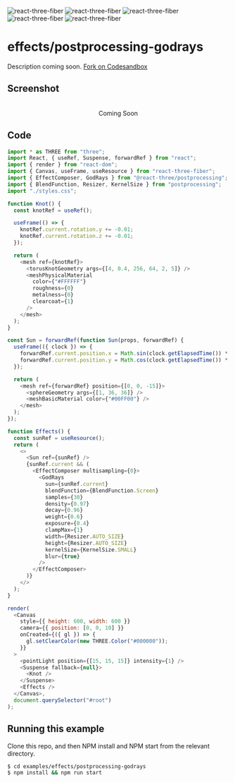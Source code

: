 ![react-three-fiber](https://img.shields.io/badge/dynamic/json?url=https://raw.githubusercontent.com/onion2k/r3f-by-example/develop/examples/effects/postprocessing-godrays/package.json&label=react-three-fiber&query=$.dependencies['react-three-fiber']&color=green) ![react-three-fiber](https://img.shields.io/badge/dynamic/json?url=https://raw.githubusercontent.com/onion2k/r3f-by-example/develop/examples/effects/postprocessing-godrays/package.json&label=three&query=$.dependencies['three']&color=green) ![react-three-fiber](https://img.shields.io/badge/dynamic/json?url=https://raw.githubusercontent.com/onion2k/r3f-by-example/develop/examples/effects/postprocessing-godrays/package.json&label=@react-three/drei&query=$.dependencies['@react-three/drei']&color=green) ![react-three-fiber](https://img.shields.io/badge/dynamic/json?url=https://raw.githubusercontent.com/onion2k/r3f-by-example/develop/examples/effects/postprocessing-godrays/package.json&label=@react-three/postprocessing&query=$.dependencies['@react-three/postprocessing']&color=green) ![react-three-fiber](https://img.shields.io/badge/dynamic/json?url=https://raw.githubusercontent.com/onion2k/r3f-by-example/develop/examples/effects/postprocessing-godrays/package.json&label=postprocessing&query=$.dependencies['postprocessing']&color=green)

# effects/postprocessing-godrays

Description coming soon. [Fork on Codesandbox](https://githubbox.com/onion2k/r3f-by-example/tree/develop/examples/effects/postprocessing-godrays)

## Screenshot
<div align="center">
  <br>
    Coming Soon
  <br>
</div>

## Code
```js
import * as THREE from "three";
import React, { useRef, Suspense, forwardRef } from "react";
import { render } from "react-dom";
import { Canvas, useFrame, useResource } from "react-three-fiber";
import { EffectComposer, GodRays } from "@react-three/postprocessing";
import { BlendFunction, Resizer, KernelSize } from "postprocessing";
import "./styles.css";

function Knot() {
  const knotRef = useRef();

  useFrame(() => {
    knotRef.current.rotation.y += -0.01;
    knotRef.current.rotation.z += -0.01;
  });

  return (
    <mesh ref={knotRef}>
      <torusKnotGeometry args={[4, 0.4, 256, 64, 2, 5]} />
      <meshPhysicalMaterial
        color={"#FFFFFF"}
        roughness={0}
        metalness={0}
        clearcoat={1}
      />
    </mesh>
  );
}

const Sun = forwardRef(function Sun(props, forwardRef) {
  useFrame(({ clock }) => {
    forwardRef.current.position.x = Math.sin(clock.getElapsedTime()) * -8;
    forwardRef.current.position.y = Math.cos(clock.getElapsedTime()) * -8;
  });

  return (
    <mesh ref={forwardRef} position={[0, 0, -15]}>
      <sphereGeometry args={[1, 36, 36]} />
      <meshBasicMaterial color={"#00FF00"} />
    </mesh>
  );
});

function Effects() {
  const sunRef = useResource();
  return (
    <>
      <Sun ref={sunRef} />
      {sunRef.current && (
        <EffectComposer multisampling={0}>
          <GodRays
            sun={sunRef.current}
            blendFunction={BlendFunction.Screen}
            samples={30}
            density={0.97}
            decay={0.96}
            weight={0.6}
            exposure={0.4}
            clampMax={1}
            width={Resizer.AUTO_SIZE}
            height={Resizer.AUTO_SIZE}
            kernelSize={KernelSize.SMALL}
            blur={true}
          />
        </EffectComposer>
      )}
    </>
  );
}

render(
  <Canvas
    style={{ height: 600, width: 600 }}
    camera={{ position: [0, 0, 10] }}
    onCreated={({ gl }) => {
      gl.setClearColor(new THREE.Color("#000000"));
    }}
  >
    <pointLight position={[15, 15, 15]} intensity={1} />
    <Suspense fallback={null}>
      <Knot />
    </Suspense>
    <Effects />
  </Canvas>,
  document.querySelector("#root")
);

```

## Running this example

Clone this repo, and then NPM install and NPM start from the relevant directory.

```bash
$ cd examples/effects/postprocessing-godrays
$ npm install && npm run start
```